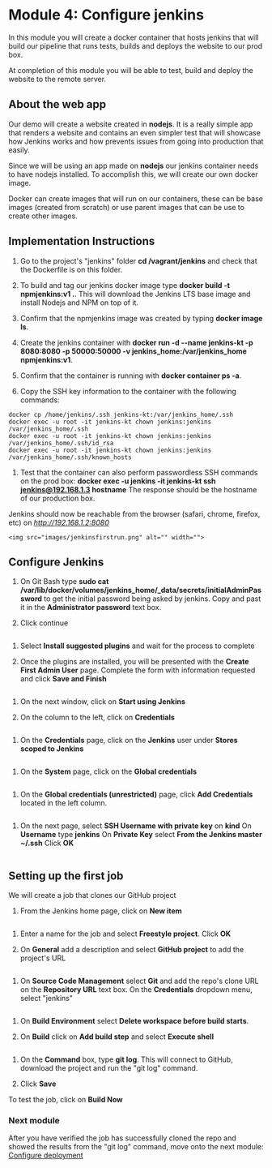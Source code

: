 # Module 4: Configure jenkins

In this module you will create a docker container that hosts jenkins that will build our pipeline that runs tests, builds and deploys the website to our prod box.

At completion of this module you will be able to test, build and deploy the website to the remote server.

##  About the web app
Our demo will create a website created in **nodejs**. It is a really simple app that renders a website and contains an even simpler test that will showcase how Jenkins works and how prevents issues from going into production that easily.

Since we will be using an app made on **nodejs** our jenkins container needs to have nodejs installed.
To accomplish this, we will create our own docker image.

Docker can create images that will run on our containers, these can be base images (created from scratch) or use parent images that can be use to create other images.


## Implementation Instructions


1. Go to the project's "jenkins" folder **cd /vagrant/jenkins** and check that the Dockerfile is on this folder.

1. To build and tag our jenkins docker image type **docker build -t npmjenkins:v1 .**.
This will download the Jenkins LTS base image and install Nodejs and NPM on top of it.

1. Confirm that the npmjenkins image was created by typing **docker image ls**.

1. Create the jenkins container with
**docker run -d --name jenkins-kt -p 8080:8080 -p 50000:50000 -v jenkins_home:/var/jenkins_home npmjenkins:v1**.

1. Confirm that the container is running with **docker container ps -a**.

1. Copy the SSH key information to the container with the following commands:
```
docker cp /home/jenkins/.ssh jenkins-kt:/var/jenkins_home/.ssh
docker exec -u root -it jenkins-kt chown jenkins:jenkins /var/jenkins_home/.ssh
docker exec -u root -it jenkins-kt chown jenkins:jenkins /var/jenkins_home/.ssh/id_rsa
docker exec -u root -it jenkins-kt chown jenkins:jenkins /var/jenkins_home/.ssh/known_hosts
```

1. Test that the container can also perform passwordless SSH commands on the prod box:
**docker exec -u jenkins -it jenkins-kt ssh jenkins@192.168.1.3 hostname**
The response should be the hostname of our production box.

Jenkins should now be reachable from the browser (safari, chrome, firefox, etc) on *http://192.168.1.2:8080*

	<img src="images/jenkinsfirstrun.png" alt="" width="">


## Configure Jenkins

1. On Git Bash type **sudo cat /var/lib/docker/volumes/jenkins_home/_data/secrets/initialAdminPassword** to get the initial password being asked by jenkins.
Copy and past it in the **Administrator password** text box.

1. Click continue

<img src="images/jenkinsadminpass.png" alt="" width="">

1. Select **Install suggested plugins** and wait for the process to complete

1. Once the plugins are installed, you will be presented with the **Create First Admin User** page.
Complete the form with information requested and click **Save and Finish**

<img src="images/admininfo.png" alt="" width="">

1. On the next window, click on **Start using Jenkins**

1. On the column to the left, click on **Credentials**

<img src="images/maintocredentials.png" alt="" width="">

1. On the **Credentials** page, click on the **Jenkins** user under **Stores scoped to Jenkins**

<img src="images/credentialspage.png" alt="" width="">

1. On the **System** page, click on the **Global credentials**

<img src="images/credentialsglobal.png" alt="" width="">

1. On the **Global credentials (unrestricted)** page, click **Add Credentials** located in the left column.

<img src="images/addcredentials.png" alt="" width="">

1. On the next page, select **SSH Username with private key** on **kind**
On **Username** type **jenkins**
On **Private Key** select **From the Jenkins master ~/.ssh**
Click **OK**     

<img src="images/credentialinfo.png" alt="" width="">


## Setting up the first job

We will create a job that clones our GitHub project

1. From the Jenkins home page, click on **New item**

<img src="images/newitem.png" alt="" width="">

1. Enter a name for the job and select **Freestyle project**. Click **OK**

1. On **General** add a description and select **GitHub project** to add the project's URL

<img src="images/job1general.png" alt="" width="">

1. On **Source Code Management** select **Git** and add the repo's clone URL on the **Repository URL** text box.
On the **Credentials** dropdown menu, select "jenkins"

<img src="images/job1scm.png" alt="" width="">

1. On **Build Environment** select **Delete workspace before build starts**.

1. On **Build** click on **Add build step** and select **Execute shell**

<img src="images/job1buildexecuteShell.png" alt="" width="">

1. On the **Command** box, type **git log**. This will connect to GitHub, download the project and run the "git log" command.

1. Click **Save**

To test the job, click on **Build Now**


### Next module


After you have verified the job has successfully cloned the repo and showed the results from the "git log" command, move onto the next module: [Configure deployment](../05_RunProject)
